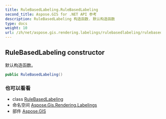 ```yaml
---
title: RuleBasedLabeling.RuleBasedLabeling
second_title: Aspose.GIS for .NET API 参考
description: RuleBasedLabeling 构造函数. 默认构造函数
type: docs
weight: 10
url: /zh/net/aspose.gis.rendering.labelings/rulebasedlabeling/rulebasedlabeling/
---
```

## RuleBasedLabeling constructor

默认构造函数。

```csharp
public RuleBasedLabeling()
```

### 也可以看看

* class [RuleBasedLabeling](../)
* 命名空间 [Aspose.Gis.Rendering.Labelings](../../rulebasedlabeling/)
* 部件 [Aspose.GIS](../../../)


